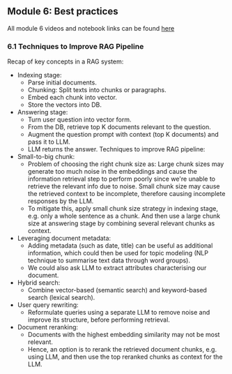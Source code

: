 ## Module 6: Best practices
All module 6 videos and notebook links can be found [here](https://github.com/DataTalksClub/llm-zoomcamp/blob/main/06-best-practices/README.md)

### 6.1 Techniques to Improve RAG Pipeline
Recap of key concepts in a RAG system:
* Indexing stage:
    * Parse initial documents.
    * Chunking: Split texts into chunks or paragraphs.
    * Embed each chunk into vector.
    * Store the vectors into DB.
* Answering stage:
    * Turn user question into vector form.
    * From the DB, retrieve top K documents relevant to the question.
    * Augment the question prompt with context (top K documents) and pass it to LLM.
    * LLM returns the answer.
Techniques to improve RAG pipeline:
* Small-to-big chunk:
    * Problem of choosing the right chunk size as: Large chunk sizes may generate too much noise in the embeddings and cause the information retrieval step to perform poorly since we're unable to retrieve the relevant info due to noise. Small chunk size may cause the retrieved context to be incomplete, therefore causing incomplete responses by the LLM.
    * To mitigate this, apply small chunk size strategy in indexing stage, e.g. only a whole sentence as a chunk. And then use a large chunk size at answering stage by combining several relevant chunks as context.
* Leveraging document metadata:
    * Adding metadata (such as date, title) can be useful as additional information, which could then be used for topic modeling (NLP technique to summarise text data through word groups).
    * We could also ask LLM to extract attributes characterising our document.
* Hybrid search:
    * Combine vector-based (semantic search) and keyword-based search (lexical search).
* User query rewriting:
    * Reformulate queries using a separate LLM to remove noise and improve its structure, before performing retrieval.
* Document reranking:
    * Documents with the highest embedding similarity may not be most relevant.
    * Hence, an option is to rerank the retrieved document chunks, e.g. using LLM, and then use the top reranked chunks as context for the LLM.
